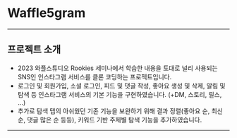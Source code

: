 # Waffle5gram
---
## 프로젝트 소개
- 2023 와플스튜디오 Rookies 세미나에서 학습한 내용을 토대로 널리 사용되는 SNS인 인스타그램 서비스를 클론 코딩하는 프로젝트입니다.
- 로그인 및 회원가입, 소셜 로그인, 피드 및 댓글 작성, 좋아요 생성 및 삭제, 알림 및 탐색 등 인스타그램 서비스의 기본 기능을 구현하였습니다. (+DM, 스토리, 릴스, ...)
- 추가로 탐색 탭의 아쉬웠던 기존 기능을 보완하기 위해 결과 정렬(좋아요 순, 최신순, 댓글 많은 순 등등), 키워드 기반 주제별 탐색 기능을 추가하였습니다. 
---
